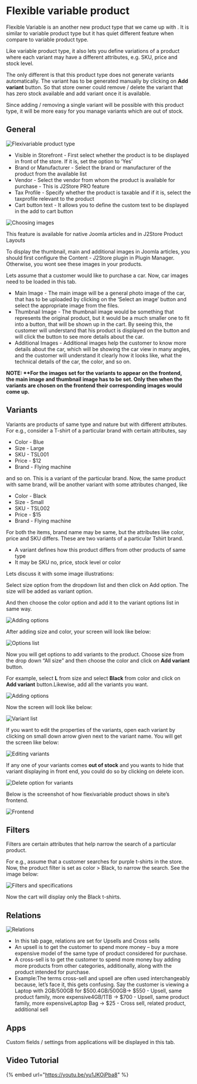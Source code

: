 # Flexible variable product

Flexible Variable is an another new product type that we came up with . It is similar to variable product type but it has quiet different feature when compare to variable product type.

Like variable product type, it also lets you define variations of a product where each variant may have a different attributes, e.g. SKU, price and stock level.

The only different is that this product type does not generate variants automatically. The variant has to be generated manually by clicking on **Add variant** button. So that store owner could remove / delete the variant that has zero stock available and add variant once it is available.

Since adding / removing a single variant will be possible with this product type, it will be more easy for you manage variants which are out of stock.

## General <a id="general"></a>

![Flexivariable product type](https://raw.githubusercontent.com/j2store/doc-images/master/catalog/flexible-variable/flexi-var-product-type.png)

* Visible in Storefront - First select whether the product is to be displayed in front of the store. If it is, set the option to ‘Yes’
* Brand or Manufacturer - Select the brand or manufacturer of the product from the available list
* Vendor - Select the vendor from whom the product is available for purchase - This is J2Store PRO feature
* Tax Profile - Specify whether the product is taxable and if it is, select the taxprofile relevant to the product
* Cart button text - It allows you to define the custom text to be displayed in the add to cart button

![Choosing images](https://raw.githubusercontent.com/j2store/doc-images/master/catalog/flexible-variable/flexi-var-images.png)

This feature is available for native Joomla articles and in J2Store Product Layouts

To display the thumbnail, main and additional images in Joomla articles, you should first configure the Content - J2Store plugin in Plugin Manager. Otherwise, you wont see these images in your products.

Lets assume that a customer would like to purchase a car. Now, car images need to be loaded in this tab.

* Main Image - The main image will be a general photo image of the car, that has to be uploaded by clicking on the ‘Select an image’ button and select the appropriate image from the files.
* Thumbnail Image - The thumbnail image would be something that represents the original product, but it would be a much smaller one to fit into a button, that will be shown up in the cart. By seeing this, the customer will understand that his product is displayed on the button and will click the button to see more details about the car.
* Additional Images - Additional images help the customer to know more details about the car, which will be showing the car view in many angles, and the customer will understand it clearly how it looks like, what the technical details of the car, the color, and so on.

**NOTE: \*\*For the images set for the variants to appear on the frontend, the main image and thumbnail image has to be set. Only then when the variants are chosen on the frontend their corresponding images would come up.**

## Variants <a id="variants"></a>

Variants are products of same type and nature but with different attributes. For e.g., consider a T-shirt of a particular brand with certain attributes, say

* Color - Blue
* Size - Large
* SKU - TSL001
* Price - $12
* Brand - Flying machine

and so on. This is a variant of the particular brand. Now, the same product with same brand, will be another variant with some attributes changed, like

* Color - Black
* Size - Small
* SKU - TSL002
* Price - $15
* Brand - Flying machine

For both the items, brand name may be same, but the attributes like color, price and SKU differs. These are two variants of a particular Tshirt brand.

* A variant defines how this product differs from other products of same type
* It may be SKU no, price, stock level or color

Lets discuss it with some image illustrations:

Select size option from the dropdown list and then click on Add option. The size will be added as variant option.

And then choose the color option and add it to the variant options list in same way.

![Adding options](https://raw.githubusercontent.com/j2store/doc-images/master/catalog/flexible-variable/flexi-var-options.png)

After adding size and color, your screen will look like below:

 

![Options list](https://raw.githubusercontent.com/j2store/doc-images/master/catalog/flexible-variable/flexi-var-option-list.png)

Now you will get options to add variants to the product. Choose size from the drop down “All size” and then choose the color and click on **Add variant** button.

For example, select **L** from size and select **Black** from color and click on **Add variant** button.Likewise, add all the variants you want.

![Adding options](https://raw.githubusercontent.com/j2store/doc-images/master/catalog/flexible-variable/flexi-var-adding-options.png)

Now the screen will look like below:

![Variant list](https://raw.githubusercontent.com/j2store/doc-images/master/catalog/flexible-variable/flexi-var-vari-list.png)

If you want to edit the properties of the variants, open each variant by clicking on small down arrow given next to the variant name. You will get the screen like below:

![Editing variants](https://raw.githubusercontent.com/j2store/doc-images/master/catalog/flexible-variable/flexi-var-editing-variants.png)

If any one of your variants comes **out of stock** and you wants to hide that variant displaying in front end, you could do so by clicking on delete icon.

![Delete option for variants](https://raw.githubusercontent.com/j2store/doc-images/master/catalog/flexible-variable/flexi-var-deleting-variants.png)

Below is the screenshot of how flexivariable product shows in site’s frontend.

![Frontend](https://raw.githubusercontent.com/j2store/doc-images/master/catalog/flexible-variable/flexi-var-frontend.png)

## Filters <a id="filters"></a>

Filters are certain attributes that help narrow the search of a particular product.

For e.g., assume that a customer searches for purple t-shirts in the store. Now, the product filter is set as color &gt; Black, to narrow the search. See the image below:

![Filters and specifications](https://raw.githubusercontent.com/j2store/doc-images/master/catalog/flexible-variable/flexi-var-specs.png)

Now the cart will display only the Black t-shirts.

## Relations <a id="relations"></a>

![Relations](https://raw.githubusercontent.com/j2store/doc-images/master/catalog/flexible-variable/flexi-var-relations.png)

* In this tab page, relations are set for Upsells and Cross sells
* An upsell is to get the customer to spend more money – buy a more expensive model of the same type of product considered for purchase.
* A cross-sell is to get the customer to spend more money buy adding more products from other categories, additionally, along with the product intended for purchase.
* Example:The terms cross-sell and upsell are often used interchangeably because, let’s face it, this gets confusing. Say the customer is viewing a Laptop with 2GB/500GB for $500.4GB/500GB-&gt; $550 - Upsell, same product family, more expensive4GB/1TB -&gt; $700 - Upsell, same product family, more expensiveLaptop Bag -&gt; $25 - Cross sell, related product, additional sell

## Apps <a id="apps"></a>

Custom fields / settings from applications will be displayed in this tab.

## Video Tutorial <a id="video-tutorial"></a>

{% embed url="https://youtu.be/yu1JKOjPba8" %}



